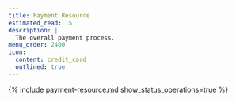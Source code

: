 ```yaml
---
title: Payment Resource
estimated_read: 15
description: |
  The overall payment process.
menu_order: 2400
icon:
  content: credit_card
  outlined: true
---
```


{% include payment-resource.md show_status_operations=true %}
